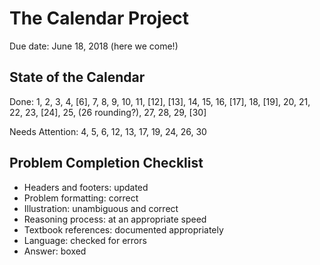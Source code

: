 # The Calendar Project

Due date: June 18, 2018 (here we come!)

## State of the Calendar

Done: 1, 2, 3, 4, [6], 7, 8, 9, 10, 11, [12], [13], 14, 15, 16, [17], 18, [19], 20, 21, 22, 23, [24], 25, (26 rounding?), 27, 28, 29, [30]

Needs Attention: 4, 5, 6, 12, 13, 17, 19, 24, 26, 30

## Problem Completion Checklist

- Headers and footers: updated
- Problem formatting: correct
- Illustration: unambiguous and correct
- Reasoning process: at an appropriate speed
- Textbook references: documented appropriately
- Language: checked for errors
- Answer: boxed
